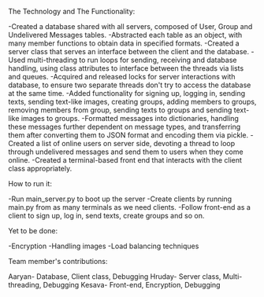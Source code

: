The Technology and The Functionality:

-Created a database shared with all servers, composed of User, Group and Undelivered Messages tables.
-Abstracted each table as an object, with many member functions to obtain data in specified formats.
-Created a server class that serves an interface between the client and the database.
-Used multi-threading to run loops for sending, receiving and database handling, using class attributes to interface between the threads via lists and queues.
-Acquired and released locks for server interactions with database, to ensure two separate threads don't try to access the database at the same time.
-Added functionality for signing up, logging in, sending texts, sending text-like images, creating groups, adding members to groups, removing members from group, sending texts to groups and sending text-like images to groups.
-Formatted messages into dictionaries, handling these messages further dependent on message types, and transferring them after converting them to JSON format and encoding them via pickle.
-Created a list of online users on server side, devoting a thread to loop through undelivered messages and send them to users when they come online.
-Created a terminal-based front end that interacts with the client class appropriately.

How to run it:

-Run main_server.py to boot up the server
-Create clients by running main.py from as many terminals as we need clients.
-Follow front-end as a client to sign up, log in, send texts, create groups and so on.

Yet to be done:

-Encryption
-Handling images
-Load balancing techniques

Team member's contributions:

Aaryan- Database, Client class, Debugging
Hruday- Server class, Multi-threading, Debugging
Kesava- Front-end, Encryption, Debugging
